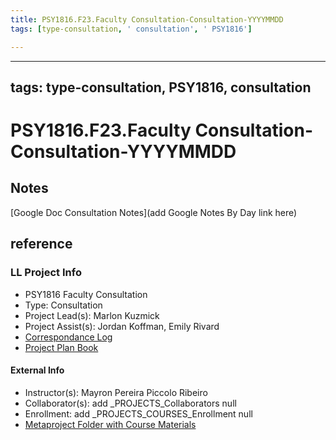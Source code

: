 ```yaml
---
title: PSY1816.F23.Faculty Consultation-Consultation-YYYYMMDD
tags: [type-consultation, ' consultation', ' PSY1816']

---
```


---
tags: type-consultation, PSY1816, consultation
---
# PSY1816.F23.Faculty Consultation-Consultation-YYYYMMDD

## Notes
[Google Doc Consultation Notes](add Google Notes By Day link here)

## reference
### LL Project Info
* PSY1816 Faculty Consultation
* Type: Consultation
* Project Lead(s): Marlon Kuzmick
* Project Assist(s): Jordan Koffman, Emily Rivard
* [Correspondance Log](https://drive.google.com/drive/folders/1OCvExYNtgB7fzveEICqLhfOQj1Td95sk?usp=drive_link)
* [Project Plan Book](https://hackmd.io/@ll-23-24/SyE6Ter0h)

#### External Info
* Instructor(s): Mayron Pereira Piccolo Ribeiro
* Collaborator(s): add _PROJECTS_Collaborators null
* Enrollment: add _PROJECTS_COURSES_Enrollment null
* [Metaproject Folder with Course Materials](https://drive.google.com/drive/folders/1s04zaPM40wr5lz2opRCaWhAyLusRf3EG)
